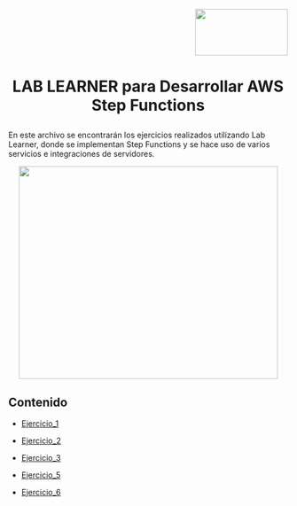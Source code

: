 <p align="right">
  <img src="https://github.com/Marlith08/AWS_Project_Template/assets/150297300/387f6cab-83d1-4de9-ba74-52d8b0841334" width=167" height="84">
</p>


# <p align="center">LAB LEARNER para Desarrollar AWS Step Functions </p>

En este archivo se encontrarán los ejercicios realizados utilizando Lab Learner, donde se implementan Step Functions y se hace uso de varios servicios e integraciones de servidores.

<p align="center">
  <img src="https://github.com/Marlith08/AWS_Project_Template/assets/150297300/c5696bcc-b500-4fda-98cb-257ad6096543" width=467" height="384">
</p>


## Contenido

  - [Ejercicio_1](https://github.com/Marlith08/AWS_Project_Template/blob/main/DOCS/Teoria/amazon_dynamodb.md)

  - [Ejercicio_2](https://github.com/Marlith08/AWS_Project_Template/blob/main/DOCS/Lab-learner/ejercicio_2.md)

  - [Ejercicio_3](https://github.com/Marlith08/AWS_Project_Template/blob/main/DOCS/Lab-learner/ejercicio_3.md)

  - [Ejercicio_5](https://github.com/Marlith08/AWS_Project_Template/blob/main/DOCS/Teoria/amazon_sdk.md)

  - [Ejercicio_6](https://github.com/Marlith08/AWS_Project_Template/blob/main/DOCS/Teoria/amazon_sns.md)


